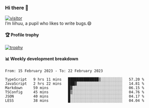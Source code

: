 ### Hi there 👋
[![visitor](https://visitor-badge.glitch.me/badge?page_id=liihuu&right_color=blue)](https://github.com/liihuu)<br>
I’m liihuu, a pupil who likes to write bugs.😄


#### 🏆 Profile trophy
[![trophy](https://github-profile-trophy.vercel.app?username=liihuu&margin-w=16&margin-h=16&rank=-C,-B)](https://github.com/liihuu)


#### 📊 Weekly development breakdown
<!--START_SECTION:waka-->

```text
From: 15 February 2023 - To: 22 February 2023

TypeScript   9 hrs 11 mins   ██████████████▒░░░░░░░░░░   57.20 %
JavaScript   2 hrs 22 mins   ███▓░░░░░░░░░░░░░░░░░░░░░   14.81 %
Markdown     59 mins         █▓░░░░░░░░░░░░░░░░░░░░░░░   06.15 %
TSConfig     45 mins         █▒░░░░░░░░░░░░░░░░░░░░░░░   04.76 %
JSON         40 mins         █░░░░░░░░░░░░░░░░░░░░░░░░   04.17 %
LESS         38 mins         █░░░░░░░░░░░░░░░░░░░░░░░░   04.04 %
```

<!--END_SECTION:waka-->

<!--
**liihuu/liihuu** is a ✨ _special_ ✨ repository because its `README.md` (this file) appears on your GitHub profile.

Here are some ideas to get you started:

- 🔭 I’m currently working on ...
- 🌱 I’m currently learning ...
- 👯 I’m looking to collaborate on ...
- 🤔 I’m looking for help with ...
- 💬 Ask me about ...
- 📫 How to reach me: ...
- 😄 Pronouns: ...
- ⚡ Fun fact: ...
-->

